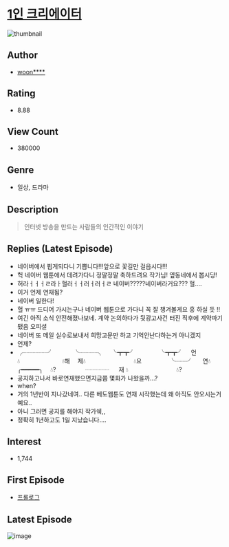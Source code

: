 # [1인 크리에이터](https://comic.naver.com/bestChallenge/list?titleId=726993)
![thumbnail](https://image-comic.pstatic.net/user_contents_data/challenge_comic/2019/07/17/313373/thumbnail_202x1640f7b339b_2b9d_451a_ab05_63a46f2ce249_00001727.JPEG)

## Author
- [woon****](https://comic.naver.com/artistTitle?id=313373)

## Rating
- 8.88

## View Count
- 380000

## Genre
- 일상, 드라마

## Description
> 인터넷 방송을 만드는 사람들의 인간적인 이야기

## Replies (Latest Episode)
- 네이버에서 뵙게되다니 기쁩니다!!!앞으로 꽃길만 걸읍시다!!!
- 헉 네이버 웹툰에서 데려가다니 정말정말 축하드려요 작가님! 옆동네에서 봅시당!
- 허라ㅓㅓㅓㄹ라ㅏ헐러ㅓㅓ러ㅓ러ㅓㄹ 네이버?????네이버라거요??? 헐....
- 이거 언제 연재됨?
- 네이버 일한다!
- 헐 ㅠㅠ 드디어 가시는구나 네이버 웹툰으로 가다니 꼭 잘 챙겨볼게요 흥 하실 듯 !!
- 여긴 아직 소식 안전해졌나보네. 계약 논의하다가 뒷광고사건 터진 직후에 계약파기됐음 오피셜
- 네이버 또 메일 실수로보내서 희망고문만 하고 기억안난다하는거 아니겠지
- 언제?
- ╭┈┈┈┈╯    ╰┈┈┈╮  ╰┳┳╯    ╰┳┳╯  언💧  　    💧해  제💧   　   　💧요      ╰┈┈╯   연💧 ╭━━━━━╮　 💧?       ┈┈┈┈ 　 재 💧     　　 💧?
- 공지하고나서 바로연재했으면지금쯤 몇화가 나왔을까...?
- when?
- 거의 1년반이 지나갔네여.. 다른 베도웹툰도 연재 시작했는데 왜 아직도 안오시는거예요..
- 아니 그러면 공지를 해야지 작가쉑,,
- 정확히 1년하고도 1일 지났습니다....

## Interest
- 1,744

## First Episode
- [프롤로그](https://comic.naver.com/bestChallenge/detail?titleId=726993&no=1)

## Latest Episode
![image](https://image-comic.pstatic.net/user_contents_data/challenge_comic/2019/10/16/313373/upload_3487584247780827494.jpeg)
